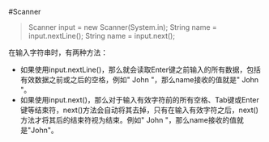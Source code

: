 #Scanner

>Scanner input = new Scanner(System.in);
>String name = input.nextLine();
>String name = input.next();

在输入字符串时，有两种方法：
* 如果使用input.nextLine()，那么就会读取Enter键之前输入的所有数据，包括有效数据之前或之后的空格，例如"  John "，那么name接收的值就是"  John "。
* 如果使用input.next()，那么对于输入有效字符前的所有空格、Tab键或Enter键等结束符，next()方法会自动将其去掉，只有在输入有效字符之后，next()方法才将其后的结束符视为结束。例如"    John "，那么name接收的值就是"John"。
